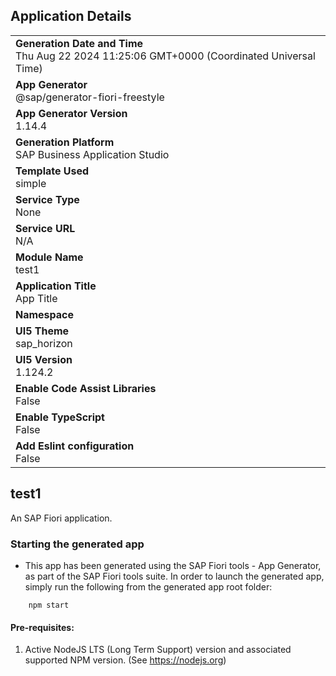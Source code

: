## Application Details
|               |
| ------------- |
|**Generation Date and Time**<br>Thu Aug 22 2024 11:25:06 GMT+0000 (Coordinated Universal Time)|
|**App Generator**<br>@sap/generator-fiori-freestyle|
|**App Generator Version**<br>1.14.4|
|**Generation Platform**<br>SAP Business Application Studio|
|**Template Used**<br>simple|
|**Service Type**<br>None|
|**Service URL**<br>N/A|
|**Module Name**<br>test1|
|**Application Title**<br>App Title|
|**Namespace**<br>|
|**UI5 Theme**<br>sap_horizon|
|**UI5 Version**<br>1.124.2|
|**Enable Code Assist Libraries**<br>False|
|**Enable TypeScript**<br>False|
|**Add Eslint configuration**<br>False|

## test1

An SAP Fiori application.

### Starting the generated app

-   This app has been generated using the SAP Fiori tools - App Generator, as part of the SAP Fiori tools suite.  In order to launch the generated app, simply run the following from the generated app root folder:

```
    npm start
```

#### Pre-requisites:

1. Active NodeJS LTS (Long Term Support) version and associated supported NPM version.  (See https://nodejs.org)


